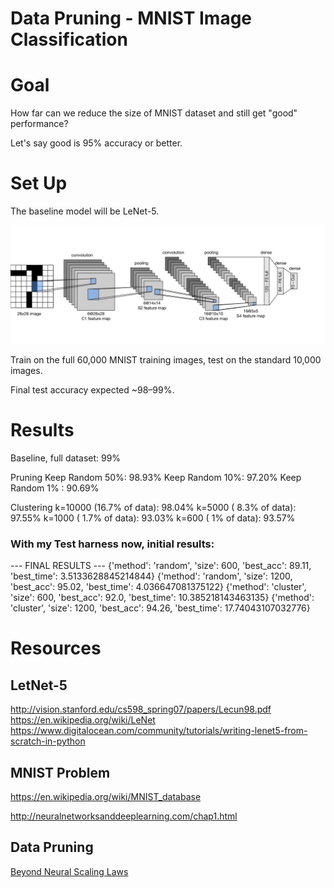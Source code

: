 # Data Pruning - MNIST Image Classification

# Goal
How far can we reduce the size of MNIST dataset and still get "good" performance?

Let's say good is 95% accuracy or better.


# Set Up

The baseline model will be LeNet-5.

![Zhang, Aston and Lipton, Zachary C. and Li, Mu and Smola, Alexander J., CC BY-SA 4.0 <https://creativecommons.org/licenses/by-sa/4.0>, via Wikimedia Commons](./LeNet-5_architecture.svg "Zhang, Aston and Lipton, Zachary C. and Li, Mu and Smola, Alexander J., CC BY-SA 4.0 <https://creativecommons.org/licenses/by-sa/4.0>, via Wikimedia Commons")



Train on the full 60,000 MNIST training images, test on the standard 10,000 images.

Final test accuracy expected ~98–99%.

# Results
Baseline, full dataset: 99%

Pruning
Keep Random 50%: 98.93%
Keep Random 10%: 97.20%
Keep Random 1% : 90.69%

Clustering
k=10000 (16.7% of data): 98.04%
k=5000  ( 8.3% of data): 97.55%
k=1000  ( 1.7% of data): 93.03%
k=600   (   1% of data): 93.57%

### With my Test harness now, initial results:
--- FINAL RESULTS ---
{'method': 'random', 'size': 600, 'best_acc': 89.11, 'best_time': 3.5133628845214844}
{'method': 'random', 'size': 1200, 'best_acc': 95.02, 'best_time': 4.036647081375122}
{'method': 'cluster', 'size': 600, 'best_acc': 92.0, 'best_time': 10.385218143463135}
{'method': 'cluster', 'size': 1200, 'best_acc': 94.26, 'best_time': 17.74043107032776}


# Resources

## LetNet-5
http://vision.stanford.edu/cs598_spring07/papers/Lecun98.pdf
https://en.wikipedia.org/wiki/LeNet
https://www.digitalocean.com/community/tutorials/writing-lenet5-from-scratch-in-python


## MNIST Problem
https://en.wikipedia.org/wiki/MNIST_database

http://neuralnetworksanddeeplearning.com/chap1.html


## Data Pruning
[Beyond Neural Scaling Laws](../../notes/papers/beyond%20neural%20scaling%20laws.md)
